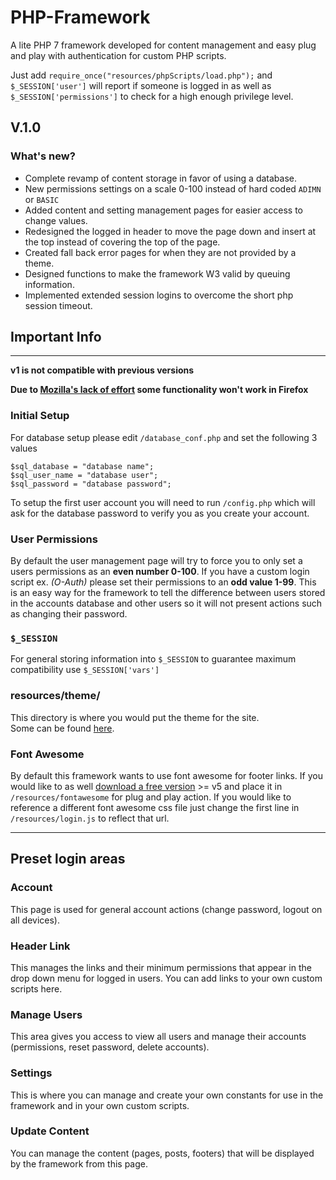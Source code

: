 # PHP-Framework #
A lite PHP 7 framework developed for content management and easy plug and play with
authentication for custom PHP scripts.

Just add `require_once("resources/phpScripts/load.php");` and `$_SESSION['user']` will report if
someone is logged in as well as `$_SESSION['permissions']` to check for a high enough
privilege level.

## V.1.0 ##
### What's new? ###
* Complete revamp of content storage in favor of using a database.
* New permissions settings on a scale 0-100 instead of hard coded `ADIMN` or `BASIC`
* Added content and setting management pages for easier access to change values.
* Redesigned the logged in header to move the page down and insert at the top instead of covering the top of the page.
* Created fall back error pages for when they are not provided by a theme.
* Designed functions to make the framework W3 valid by queuing information.
* Implemented extended session logins to overcome the short php session timeout.


## Important Info ##
----

__v1 is not compatible with previous versions__

__Due to [Mozilla's lack of effort] some functionality won't work in Firefox__

### Initial Setup ###
For database setup please edit `/database_conf.php` and set the following 3 values
```
$sql_database = "database name";
$sql_user_name = "database user";
$sql_password = "database password";
```
To setup the first user account you will need to run `/config.php` which will ask for the
database password to verify you as you create your account.

### User Permissions ###
By default the user management page will try to force you to only set a users permissions
as an __even number 0-100__. If you have a custom login script ex. _(O-Auth)_ please set their
permissions to an __odd value 1-99__. This is an easy way for the framework to tell the
difference between users stored in the accounts database and other users so it will not
present actions such as changing their password.

### `$_SESSION` ###
For general storing information into `$_SESSION` to guarantee maximum compatibility
use `$_SESSION['vars']`

### resources/theme/ ###
This directory is where you would put the theme for the site. <br>
Some can be found [here][themes].

### Font Awesome ###
By default this framework wants to use font awesome for footer links.
If you would like to as well [download a free version] >= v5 and place it
in `/resources/fontawesome` for plug and play action. If you would like to
reference a different font awesome css file just change the first line in
`/resources/login.js` to reflect that url.

----
## Preset login areas ##

### Account ###
This page is used for general account actions (change password, logout on all devices).

### Header Link ###
This manages the links and their minimum permissions that appear in the drop down menu for
logged in users. You can add links to your own custom scripts here.

### Manage Users ###
This area gives you access to view all users and manage their accounts
(permissions, reset password, delete accounts).

### Settings ###
This is where you can manage and create your own constants for use in the framework and
in your own custom scripts.

### Update Content ###
You can manage the content (pages, posts, footers) that will be displayed by the framework
from this page.

[Mozilla's lack of effort]: https://bugzilla.mozilla.org/show_bug.cgi?id=505521
[themes]: https://github.com/NaH012/framework-themes/
[download a free version]: https://fontawesome.com/how-to-use/on-the-web/setup/hosting-font-awesome-yourself
